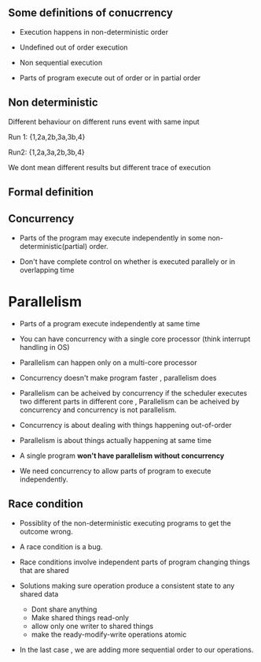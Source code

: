 
## Some definitions of conucrrency

- Execution happens in non-deterministic order

- Undefined out of order execution

- Non sequential execution

- Parts of program execute out of order or in partial order

## Non deterministic

Different behaviour on different runs event with same input

Run 1: {1,2a,2b,3a,3b,4}

Run2: {1,2a,3a,2b,3b,4}

We dont mean different results but different trace of execution

## Formal definition

## Concurrency

- Parts of the program may execute independently in some non-deterministic(partial) order.

- Don't have complete control on whether is executed parallely or in overlapping time 

# Parallelism

- Parts of a program execute independently at same time

- You can have concurrency with a single core processor (think interrupt handling in OS)

- Parallelism can happen only on  a multi-core processor

- Concurrency doesn't make program faster , parallelism does

- Parallelism can be acheived by concurrency if the scheduler executes two different parts in different core , Parallelism can be acheived by concurrency and concurrency is not parallelism.

- Concurrency is about dealing with things happening out-of-order

- Parallelism is about things actually happening at same time

- A single program **won't have parallelism without concurrency**

- We need concurrency to allow parts of program to execute independently.

## Race condition

- Possiblity of the non-deterministic executing programs to get the outcome wrong.

- A race condition is a bug.

- Race conditions involve independent parts of program changing things that are shared

- Solutions making sure operation produce a consistent state to any shared data

   - Dont share anything
   - Make shared things read-only
   - allow only one writer to shared things
   - make the ready-modify-write operations atomic

- In the last case , we are adding more sequential order to our operations.